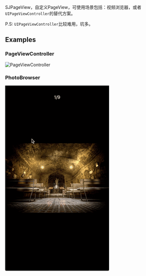 SJPageView，自定义PageView，可使用场景包括：视频浏览器，或者`UIPageViewController`的替代方案。

P.S: `UIPageViewController`比较难用，坑多。

## Examples

### PageViewController

![PageViewController](https://github.com/sadjason/SJPageView/blob/master/Snapshots/PageViewController.gif)

### PhotoBrowser

![PhotoBrowser](https://github.com/sadjason/SJPageView/blob/master/Snapshots/PhotoBrowser.gif)
